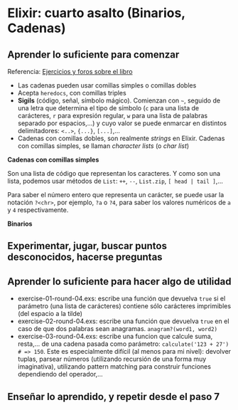 # Elixir: cuarto asalto (Binarios, Cadenas)

## Aprender lo suficiente para comenzar

Referencia: [Ejercicios y foros sobre el libro](https://forums.pragprog.com/forums/322)

- Las cadenas pueden usar comillas simples o comillas dobles
- Acepta `heredocs`, con comillas triples
- **Sigils** (código, señal, símbolo mágico). Comienzan con `~`, seguido de una letra que determina el tipo de símbolo (`c` para una lista de carácteres, `r` para expresión regular, `w` para una lista de palabras separado por espacios,...) y cuyo valor se puede enmarcar en distintos delimitadores: `<..>`, `{...}`, `[...]`,...
- Cadenas con comillas dobles, son realmente *strings* en Elixir. Cadenas con comillas simples, se llaman *character lists* (o *char list*)

**Cadenas con comillas simples**

Son una lista de código que representan los caracteres. Y como son una lista, podemos usar métodos de `List`: `++`, `--`, `List.zip`, `[ head | tail ]`,...

Para saber el número entero que representa un carácter, se puede usar la notación `?<chr>`, por ejemplo, `?a` o `?4`, para saber los valores numéricos de `a` y `4` respectivamente.

**Binarios**



## Experimentar, jugar, buscar puntos desconocidos, hacerse preguntas

## Aprender lo suficiente para hacer algo de utilidad

- exercise-01-round-04.exs: escribe una función que devuelva `true` si el parámetro (una lista de carácteres) contiene sólo carácteres imprimibles (del espacio a la tilde)
- exercise-02-round-04.exs: escribe una función que devuelva `true` en el caso de que dos palabras sean anagramas. `anagram?(word1, word2)`
- exercise-03-round-04.exs: escribe una funcion que calcule suma, resta,... de una cadena pasada como parámetro: `calculate('123 + 27') # => 150`. Este es especialmente difícil (al menos para mi nivel): devolver tuplas, parsear números (utilizando recursión de una forma muy imaginativa), utilizando pattern matching para construir funciones dependiendo del operador,...

## Enseñar lo aprendido, y repetir desde el paso 7

